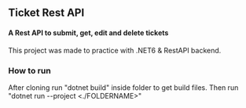 ## Ticket Rest API <br/>

#### A Rest API to submit, get, edit and delete tickets

This project was made to practice with .NET6 & RestAPI backend.

### How to run

After cloning run "dotnet build" inside folder to get build files.
Then run "dotnet run --project <./FOLDERNAME>"
